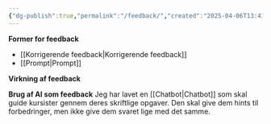 ```yaml
---
{"dg-publish":true,"permalink":"/feedback/","created":"2025-04-06T13:41:57.976+02:00","updated":"2025-05-15T10:38:43.600+02:00"}
---
```


**Former for feedback**
- [[Korrigerende feedback\|Korrigerende feedback]]
- [[Prompt\|Prompt]]

**Virkning af feedback**


**Brug af AI som feedback**
Jeg har lavet en [[Chatbot\|Chatbot]] som skal guide kursister gennem deres skriftlige opgaver. Den skal give dem hints til forbedringer, men ikke give dem svaret lige med det samme. 







